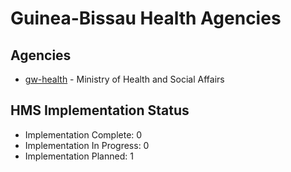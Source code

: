 # Guinea-Bissau Health Agencies

## Agencies

- [gw-health](gw-health/index.md) - Ministry of Health and Social Affairs

## HMS Implementation Status

- Implementation Complete: 0
- Implementation In Progress: 0
- Implementation Planned: 1
